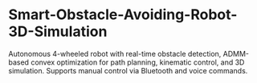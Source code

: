 # Smart-Obstacle-Avoiding-Robot-3D-Simulation
Autonomous 4-wheeled robot with real-time obstacle detection, ADMM-based convex optimization for path planning, kinematic control, and 3D simulation. Supports manual control via Bluetooth and voice commands.
